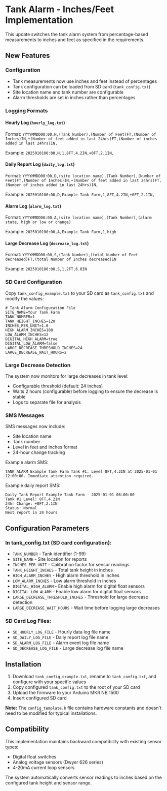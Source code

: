 # Tank Alarm - Inches/Feet Implementation

This update switches the tank alarm system from percentage-based measurements to inches and feet as specified in the requirements.

## New Features

### Configuration
- Tank measurements now use inches and feet instead of percentages
- Tank configuration can be loaded from SD card (`tank_config.txt`)
- Site location name and tank number are configurable
- Alarm thresholds are set in inches rather than percentages

### Logging Formats

#### Hourly Log (`hourly_log.txt`)
Format: `YYYYMMDD00:00,H,(Tank Number),(Number of Feet)FT,(Number of Inches)IN,+(Number of feet added in last 24hrs)FT,(Number of inches added in last 24hrs)IN,`

Example: `2025010100:00,H,1,8FT,4.2IN,+0FT,2.1IN,`

#### Daily Report Log (`daily_log.txt`)
Format: `YYYYMMDD00:00,D,(site location name),(Tank Number),(Number of Feet)FT,(Number of Inches)IN,+(Number of feet added in last 24hrs)FT,(Number of inches added in last 24hrs)IN,`

Example: `2025010100:00,D,Example Tank Farm,1,8FT,4.2IN,+0FT,2.1IN,`

#### Alarm Log (`alarm_log.txt`)
Format: `YYYYMMDD00:00,A,(site location name),(Tank Number),(alarm state, high or low or change)`

Example: `2025010100:00,A,Example Tank Farm,1,high`

#### Large Decrease Log (`decrease_log.txt`)
Format: `YYYYMMDD00:00,S,(Tank Number),(total Number of Feet decreased)FT,(total Number of Inches decreased)IN`

Example: `2025010100:00,S,1,2FT,6.0IN`

### SD Card Configuration

Copy `tank_config_example.txt` to your SD card as `tank_config.txt` and modify the values:

```
# Tank Alarm Configuration File
SITE_NAME=Your Tank Farm
TANK_NUMBER=1
TANK_HEIGHT_INCHES=120
INCHES_PER_UNIT=1.0
HIGH_ALARM_INCHES=100
LOW_ALARM_INCHES=12
DIGITAL_HIGH_ALARM=true
DIGITAL_LOW_ALARM=false
LARGE_DECREASE_THRESHOLD_INCHES=24
LARGE_DECREASE_WAIT_HOURS=2
```

### Large Decrease Detection

The system now monitors for large decreases in tank level:
- Configurable threshold (default: 24 inches)
- Waits 2 hours (configurable) before logging to ensure the decrease is stable
- Logs to separate file for analysis

### SMS Messages

SMS messages now include:
- Site location name
- Tank number
- Level in feet and inches format
- 24-hour change tracking

Example alarm SMS:
```
TANK ALARM Example Tank Farm Tank #1: Level 8FT,4.2IN at 2025-01-01 12:00:00. Immediate attention required.
```

Example daily report SMS:
```
Daily Tank Report Example Tank Farm - 2025-01-01 06:00:00
Tank #1 Level: 8FT,4.2IN
24hr Change: +0FT,2.1IN
Status: Normal
Next report in 24 hours
```

## Configuration Parameters

### In tank_config.txt (SD card configuration):
- `TANK_NUMBER` - Tank identifier (1-99)
- `SITE_NAME` - Site location for reports
- `INCHES_PER_UNIT` - Calibration factor for sensor readings
- `TANK_HEIGHT_INCHES` - Total tank height in inches
- `HIGH_ALARM_INCHES` - High alarm threshold in inches
- `LOW_ALARM_INCHES` - Low alarm threshold in inches
- `DIGITAL_HIGH_ALARM` - Enable high alarm for digital float sensors
- `DIGITAL_LOW_ALARM` - Enable low alarm for digital float sensors
- `LARGE_DECREASE_THRESHOLD_INCHES` - Threshold for large decrease detection
- `LARGE_DECREASE_WAIT_HOURS` - Wait time before logging large decreases

### SD Card Log Files:
- `SD_HOURLY_LOG_FILE` - Hourly data log file name
- `SD_DAILY_LOG_FILE` - Daily report log file name  
- `SD_ALARM_LOG_FILE` - Alarm event log file name
- `SD_DECREASE_LOG_FILE` - Large decrease log file name

## Installation

1. Download `tank_config_example.txt`, rename to `tank_config.txt`, and configure with your specific values
2. Copy configured `tank_config.txt` to the root of your SD card
3. Upload the firmware to your Arduino MKR NB 1500
4. Insert configured SD card

**Note:** The `config_template.h` file contains hardware constants and doesn't need to be modified for typical installations.

## Compatibility

This implementation maintains backward compatibility with existing sensor types:
- Digital float switches
- Analog voltage sensors (Dwyer 626 series)
- 4-20mA current loop sensors

The system automatically converts sensor readings to inches based on the configured tank height and sensor range.
